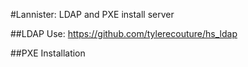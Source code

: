 #Lannister: LDAP and PXE install server

##LDAP
Use: https://github.com/tylerecouture/hs_ldap
 

##PXE Installation


